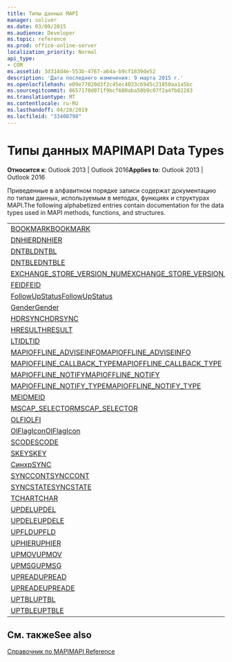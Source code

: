 ```yaml
---
title: Типы данных MAPI
manager: soliver
ms.date: 03/09/2015
ms.audience: Developer
ms.topic: reference
ms.prod: office-online-server
localization_priority: Normal
api_type:
- COM
ms.assetid: 3d314d4e-553b-4767-a64a-b9cf1839de52
description: 'Дата последнего изменения: 9 марта 2015 г.'
ms.openlocfilehash: e09e77020d3f2c45ec4033c6945c21850aa1a5bc
ms.sourcegitcommit: 8657170d071f9bcf680aba50b9c07f2a4fb82283
ms.translationtype: MT
ms.contentlocale: ru-RU
ms.lasthandoff: 04/28/2019
ms.locfileid: "33408798"
---
```

# <a name="mapi-data-types"></a><span data-ttu-id="dc68f-103">Типы данных MAPI</span><span class="sxs-lookup"><span data-stu-id="dc68f-103">MAPI Data Types</span></span>

  
  
<span data-ttu-id="dc68f-104">**Относится к**: Outlook 2013 | Outlook 2016</span><span class="sxs-lookup"><span data-stu-id="dc68f-104">**Applies to**: Outlook 2013 | Outlook 2016</span></span> 
  
<span data-ttu-id="dc68f-105">Приведенные в алфавитном порядке записи содержат документацию по типам данных, используемым в методах, функциях и структурах MAPI.</span><span class="sxs-lookup"><span data-stu-id="dc68f-105">The following alphabetized entries contain documentation for the data types used in MAPI methods, functions, and structures.</span></span> 
  
||
|:-----|
|[<span data-ttu-id="dc68f-106">BOOKMARK</span><span class="sxs-lookup"><span data-stu-id="dc68f-106">BOOKMARK</span></span>](bookmark.md) <br/> |
|[<span data-ttu-id="dc68f-107">DNHIER</span><span class="sxs-lookup"><span data-stu-id="dc68f-107">DNHIER</span></span>](dnhier.md) <br/> |
|[<span data-ttu-id="dc68f-108">DNTBL</span><span class="sxs-lookup"><span data-stu-id="dc68f-108">DNTBL</span></span>](dntbl.md) <br/> |
|[<span data-ttu-id="dc68f-109">DNTBLE</span><span class="sxs-lookup"><span data-stu-id="dc68f-109">DNTBLE</span></span>](dntble.md) <br/> |
|[<span data-ttu-id="dc68f-110">EXCHANGE_STORE_VERSION_NUM</span><span class="sxs-lookup"><span data-stu-id="dc68f-110">EXCHANGE_STORE_VERSION_NUM</span></span>](exchange_store_version_num.md) <br/> |
|[<span data-ttu-id="dc68f-111">FEID</span><span class="sxs-lookup"><span data-stu-id="dc68f-111">FEID</span></span>](feid.md) <br/> |
|[<span data-ttu-id="dc68f-112">FollowUpStatus</span><span class="sxs-lookup"><span data-stu-id="dc68f-112">FollowUpStatus</span></span>](followupstatus.md) <br/> |
|[<span data-ttu-id="dc68f-113">Gender</span><span class="sxs-lookup"><span data-stu-id="dc68f-113">Gender</span></span>](gender.md) <br/> |
|[<span data-ttu-id="dc68f-114">HDRSYNC</span><span class="sxs-lookup"><span data-stu-id="dc68f-114">HDRSYNC</span></span>](hdrsync.md) <br/> |
|[<span data-ttu-id="dc68f-115">HRESULT</span><span class="sxs-lookup"><span data-stu-id="dc68f-115">HRESULT</span></span>](hresult.md) <br/> |
|[<span data-ttu-id="dc68f-116">LTID</span><span class="sxs-lookup"><span data-stu-id="dc68f-116">LTID</span></span>](ltid.md) <br/> |
|[<span data-ttu-id="dc68f-117">MAPIOFFLINE_ADVISEINFO</span><span class="sxs-lookup"><span data-stu-id="dc68f-117">MAPIOFFLINE_ADVISEINFO</span></span>](mapioffline_adviseinfo.md) <br/> |
|[<span data-ttu-id="dc68f-118">MAPIOFFLINE_CALLBACK_TYPE</span><span class="sxs-lookup"><span data-stu-id="dc68f-118">MAPIOFFLINE_CALLBACK_TYPE</span></span>](mapioffline_callback_type.md) <br/> |
|[<span data-ttu-id="dc68f-119">MAPIOFFLINE_NOTIFY</span><span class="sxs-lookup"><span data-stu-id="dc68f-119">MAPIOFFLINE_NOTIFY</span></span>](mapioffline_notify.md) <br/> |
|[<span data-ttu-id="dc68f-120">MAPIOFFLINE_NOTIFY_TYPE</span><span class="sxs-lookup"><span data-stu-id="dc68f-120">MAPIOFFLINE_NOTIFY_TYPE</span></span>](mapioffline_notify_type.md) <br/> |
|[<span data-ttu-id="dc68f-121">MEID</span><span class="sxs-lookup"><span data-stu-id="dc68f-121">MEID</span></span>](meid.md) <br/> |
|[<span data-ttu-id="dc68f-122">MSCAP_SELECTOR</span><span class="sxs-lookup"><span data-stu-id="dc68f-122">MSCAP_SELECTOR</span></span>](mscap_selector.md) <br/> |
|[<span data-ttu-id="dc68f-123">OLFI</span><span class="sxs-lookup"><span data-stu-id="dc68f-123">OLFI</span></span>](olfi.md) <br/> |
|[<span data-ttu-id="dc68f-124">OlFlagIcon</span><span class="sxs-lookup"><span data-stu-id="dc68f-124">OlFlagIcon</span></span>](olflagicon.md) <br/> |
|[<span data-ttu-id="dc68f-125">SCODE</span><span class="sxs-lookup"><span data-stu-id="dc68f-125">SCODE</span></span>](scode.md) <br/> |
|[<span data-ttu-id="dc68f-126">SKEY</span><span class="sxs-lookup"><span data-stu-id="dc68f-126">SKEY</span></span>](skey.md) <br/> |
|[<span data-ttu-id="dc68f-127">Синхр</span><span class="sxs-lookup"><span data-stu-id="dc68f-127">SYNC</span></span>](sync.md) <br/> |
|[<span data-ttu-id="dc68f-128">SYNCCONT</span><span class="sxs-lookup"><span data-stu-id="dc68f-128">SYNCCONT</span></span>](synccont.md) <br/> |
|[<span data-ttu-id="dc68f-129">SYNCSTATE</span><span class="sxs-lookup"><span data-stu-id="dc68f-129">SYNCSTATE</span></span>](syncstate.md) <br/> |
|[<span data-ttu-id="dc68f-130">TCHAR</span><span class="sxs-lookup"><span data-stu-id="dc68f-130">TCHAR</span></span>](tchar.md) <br/> |
|[<span data-ttu-id="dc68f-131">UPDEL</span><span class="sxs-lookup"><span data-stu-id="dc68f-131">UPDEL</span></span>](updel.md) <br/> |
|[<span data-ttu-id="dc68f-132">UPDELE</span><span class="sxs-lookup"><span data-stu-id="dc68f-132">UPDELE</span></span>](updele.md) <br/> |
|[<span data-ttu-id="dc68f-133">UPFLD</span><span class="sxs-lookup"><span data-stu-id="dc68f-133">UPFLD</span></span>](upfld.md) <br/> |
|[<span data-ttu-id="dc68f-134">UPHIER</span><span class="sxs-lookup"><span data-stu-id="dc68f-134">UPHIER</span></span>](uphier.md) <br/> |
|[<span data-ttu-id="dc68f-135">UPMOV</span><span class="sxs-lookup"><span data-stu-id="dc68f-135">UPMOV</span></span>](upmov.md) <br/> |
|[<span data-ttu-id="dc68f-136">UPMSG</span><span class="sxs-lookup"><span data-stu-id="dc68f-136">UPMSG</span></span>](upmsg.md) <br/> |
|[<span data-ttu-id="dc68f-137">UPREAD</span><span class="sxs-lookup"><span data-stu-id="dc68f-137">UPREAD</span></span>](upread.md) <br/> |
|[<span data-ttu-id="dc68f-138">UPREADE</span><span class="sxs-lookup"><span data-stu-id="dc68f-138">UPREADE</span></span>](upreade.md) <br/> |
|[<span data-ttu-id="dc68f-139">UPTBL</span><span class="sxs-lookup"><span data-stu-id="dc68f-139">UPTBL</span></span>](uptbl.md) <br/> |
|[<span data-ttu-id="dc68f-140">UPTBLE</span><span class="sxs-lookup"><span data-stu-id="dc68f-140">UPTBLE</span></span>](uptble.md) <br/> |
   
## <a name="see-also"></a><span data-ttu-id="dc68f-141">См. также</span><span class="sxs-lookup"><span data-stu-id="dc68f-141">See also</span></span>



[<span data-ttu-id="dc68f-142">Справочник по MAPI</span><span class="sxs-lookup"><span data-stu-id="dc68f-142">MAPI Reference</span></span>](mapi-reference.md)

